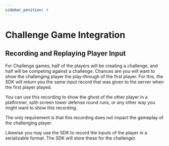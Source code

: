 ```yaml
---
sidebar_position: 4
---
```


# Challenge Game Integration


## Recording and Replaying Player Input

For Challenge games, half of the players will be creating a challenge, and half will be competing against a challenge. Chances are you will want to show the challenging player the play-through of the first player. For this, the SDK will return you the same input record that was given to the server when the first player played.

You can use this recording to show the ghost of the other player in a platformer, split-screen tower defense round runs, or any other way you might want to show this recording.

The only requirement is that this recording does not impact the gameplay of the challenging player.

Likewise you may use the SDK to record the inputs of the player in a serializable format. The SDK will store these for the challenger.
